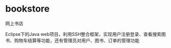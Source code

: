 bookstore
=========

网上书店

Eclipse下的Java web项目，利用SSH整合框架，实现用户注册登录、查看搜索图书、购物车结算等功能，还有管理员对用户、图书、订单的管理功能
